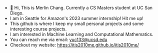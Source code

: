 - 👋 Hi, This is Merlin Chang. Currently a CS Masters student at UC San Diego.
- I am in Seattle for Amazon's 2023 summer internship! Hit me up!
- This github is where I keep my small personal projects and some interesting course projects.
- I am interested in Machine Learning and Computational Mathematics.
- You can reach me via email: yuc133@ucsd.edu
- Checkout my website: https://itis2010me.github.io/itis2010me/
  

<!---
itis2010me/itis2010me is a ✨ special ✨ repository because its `README.md` (this file) appears on your GitHub profile.
You can click the Preview link to take a look at your changes.
--->
